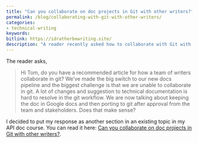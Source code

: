 ```yaml
---
title: "Can you collaborate on doc projects in Git with other writers?"
permalink: /blog/collaborating-with-git-with-other-writers/
categories:
- technical-writing
keywords:
bitlink: https://idratherbewriting.site/
description: "A reader recently asked how to collaborate with Git with other writers. He said they found it hard to develop a Git workflow that allowed them to work on content together and wondered if another approach might be more suitable."
---
```


The reader asks,

> Hi Tom, do you have a recommended article for how a team of writers collaborate in git? We’ve made the big switch to our new docs pipeline and the biggest challenge is that we are unable to collaborate in git. A lot of changes and suggestion to technical documentation is hard to resolve in the git workflow. We are now talking about keeping the doc in Google docs and then porting to git after approval from the team and stakeholders. Does that make sense?

I decided to put my response as another section in an existing topic in my API doc course. You can read it here: [Can you collaborate on doc projects in Git with other writers?](https://idratherbewriting.com/learnapidoc/pubapis_version_control.html#collaborate-in-git).

